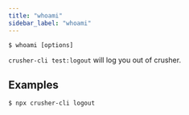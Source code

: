 ```yaml
---
title: "whoami"
sidebar_label: "whoami"
---
```





```shell
$ whoami [options]
```

`crusher-cli test:logout` will log you out of crusher.
## Examples

```shell
$ npx crusher-cli logout
```
